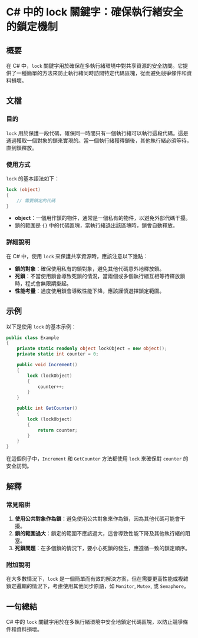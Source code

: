 <!--
Meta Description: # C# 中的 lock 關鍵字：確保執行緒安全的鎖定機制 ## 概要 在 C# 中，`lock` 關鍵字用於確保在多執行緒環境中對共享資源的安全訪問。它提供了一種簡單的方法來防止執行緒同時訪問特定代碼區塊，從而避免競爭條件和資料損壞。 ## 文檔 ### 目的 `lock` 用於保護一段代碼，確保...
Meta Keywords: lock, object, counter, public, lockobject
-->

# C# 中的 lock 關鍵字：確保執行緒安全的鎖定機制

## 概要
在 C# 中，`lock` 關鍵字用於確保在多執行緒環境中對共享資源的安全訪問。它提供了一種簡單的方法來防止執行緒同時訪問特定代碼區塊，從而避免競爭條件和資料損壞。

## 文檔
### 目的
`lock` 用於保護一段代碼，確保同一時間只有一個執行緒可以執行這段代碼。這是通過獲取一個對象的鎖來實現的。當一個執行緒獲得鎖後，其他執行緒必須等待，直到鎖釋放。

### 使用方式
`lock` 的基本語法如下：

```csharp
lock (object)
{
    // 需要鎖定的代碼
}
```

- **object**：一個用作鎖的物件，通常是一個私有的物件，以避免外部代碼干擾。
- 鎖的範圍是 `{}` 中的代碼區塊，當執行緒退出該區塊時，鎖會自動釋放。

### 詳細說明
在 C# 中，使用 `lock` 來保護共享資源時，應該注意以下幾點：

- **鎖的對象**：確保使用私有的鎖對象，避免其他代碼意外地釋放鎖。
- **死鎖**：不當使用鎖會導致死鎖的情況，當兩個或多個執行緒互相等待釋放鎖時，程式會無限期掛起。
- **性能考量**：過度使用鎖會導致性能下降，應該謹慎選擇鎖定範圍。

## 示例
以下是使用 `lock` 的基本示例：

```csharp
public class Example
{
    private static readonly object lockObject = new object();
    private static int counter = 0;

    public void Increment()
    {
        lock (lockObject)
        {
            counter++;
        }
    }

    public int GetCounter()
    {
        lock (lockObject)
        {
            return counter;
        }
    }
}
```

在這個例子中，`Increment` 和 `GetCounter` 方法都使用 `lock` 來確保對 `counter` 的安全訪問。

## 解釋
### 常見陷阱
1. **使用公共對象作為鎖**：避免使用公共對象來作為鎖，因為其他代碼可能會干擾。
2. **鎖的範圍過大**：鎖定的範圍不應該過大，這會導致性能下降及其他執行緒的阻塞。
3. **死鎖問題**：在多個鎖的情況下，要小心死鎖的發生，應遵循一致的鎖定順序。

### 附加說明
在大多數情況下，`lock` 是一個簡單而有效的解決方案，但在需要更高性能或複雜鎖定邏輯的情況下，考慮使用其他同步原語，如 `Monitor`, `Mutex`, 或 `Semaphore`。

## 一句總結
C# 中的 `lock` 關鍵字用於在多執行緒環境中安全地鎖定代碼區塊，以防止競爭條件和資料損壞。
